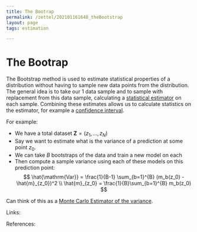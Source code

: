 ```yaml
---
title: The Bootrap
permalink: /zettel/202101161648_theBootstrap
layout: page
tags: estimation

---
```

# The Bootrap

The Bootstrap method is used to estimate statistical properties of a distribution without having to sample new data points from the distribution. The 
general idea is to take our 1 data sample and to sample with replacement from this data sample, calculating a [statistical estimator](202012241539_estimatorDefinition) 
on each sample. Combining these estimates allows us to calculate statistics on the estimator, for example a [confidence interval](202111060012_ConfidenceInterval).

For example:
- We have a total dataset $\mathbf{Z} = (z_1, \ldots, z_N)$
- Say we want to estimate what is the variance of a prediction at some point $z_0$.
- We can take $B$ bootstraps of the data and train a new model on each
- Then compute a sample variance using each of these models on this prediction point:
$$
\hat{\mathrm{Var}} = \frac{1}{B-1} \sum_{b=1}^{B} (m_b(z_0) - \hat{m}_{z_0})^2 \\
\hat{m}_{z_0} = \frac{1}{B}\sum_{b=1}^{B} m_b(z_0) 
$$

Can think of this as a [Monte Carlo Estimator of the variance](202101091835_monteCarloEstimator).


Links: 

References: 

